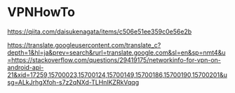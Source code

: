 # VPNHowTo

https://qiita.com/daisukenagata/items/c506e51ee359c0e56e2b


https://translate.googleusercontent.com/translate_c?depth=1&hl=ja&prev=search&rurl=translate.google.com&sl=en&sp=nmt4&u=https://stackoverflow.com/questions/29419175/networkinfo-for-vpn-on-android-api-21&xid=17259,15700023,15700124,15700149,15700186,15700190,15700201&usg=ALkJrhgXfoh-s7z2qNXd-TLHnlKZRkVqqg

